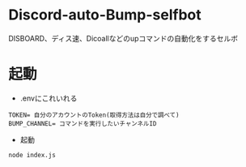 # Discord-auto-Bump-selfbot
DISBOARD、ディス速、Dicoallなどのupコマンドの自動化をするセルボ

# 起動
- .envにこれいれる
```
TOKEN= 自分のアカウントのToken(取得方法は自分で調べて)
BUMP_CHANNEL= コマンドを実行したいチャンネルID
```
- 起動
```
node index.js
```
